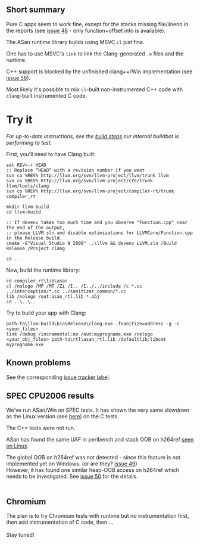 ## Short summary ##
Pure C apps seem to work fine, except for the stacks missing file/lineno in the reports (see [issue 48](https://code.google.com/p/address-sanitizer/issues/detail?id=48) - only function+offset info is available).

The ASan runtime library builds using MSVC `cl` just fine.

One has to use MSVC's `link` to link the Clang-generated `.o` files and the runtime.

C++ support is blocked by the unfinished clang++/Win implementation (see [issue 56](https://code.google.com/p/address-sanitizer/issues/detail?id=56)).

Most likely it's possible to mix `cl`-built non-instrumented C++ code with `clang`-built instrumented C code.

# Try it #
_For up-to-date instructions, see the [build steps](http://code.google.com/p/address-sanitizer/source/browse/trunk/build/scripts/slave/buildbot_standard.bat) our internal buildbot is performing to test._

First, you’ll need to have Clang built:
```
set REV=-r HEAD
:: Replace “HEAD” with a revision number if you want
svn co %REV% http://llvm.org/svn/llvm-project/llvm/trunk llvm
svn co %REV% http://llvm.org/svn/llvm-project/cfe/trunk llvm/tools/clang
svn co %REV% http://llvm.org/svn/llvm-project/compiler-rt/trunk compiler_rt

mkdir llvm-build
cd llvm-build

:: If devenv takes too much time and you observe "Function.cpp" near the end of the output,
:: please LLVM.sln and disable optimizations for LLVMCore/Function.cpp in the Release build.
cmake -G"Visual Studio 9 2008" ..\llvm && devenv LLVM.sln /Build Release /Project clang

cd ..
```

Now, build the runtime library:
```
cd compiler_rt\lib\asan
cl /nologo /MP /MT /Zi /I.. /I../../include /c *.cc ../interception/*.cc ../sanitizer_common/*.cc
lib /nologo /out:asan_rtl.lib *.obj
cd ..\..\..
```

Try to build your app with Clang:
```
path-to\llvm-build\bin\Release\clang.exe -fsanitize=address -g -c <your_files>
link /debug /incremental:no /out:myprogname.exe /nologo <your_obj_files> path-to\rtl\asan_rtl.lib /defaultlib:libcmt
myprogname.exe
```

## Known problems ##
See the corresponding [issue tracker label](http://code.google.com/p/address-sanitizer/issues/list?q=label:OpSys-Windows).

## SPEC CPU2006 results ##
We’ve run ASan/Win on SPEC tests.
It has shown the very same slowdown as the Linux version (see [here](http://code.google.com/p/address-sanitizer/wiki/PerformanceNumbers)) on the C tests.

The C++ tests were not run.

ASan has found the same UAF in perlbench and stack OOB on h264ref [seen on Linux](http://code.google.com/p/address-sanitizer/wiki/FoundBugs).

The global OOB on h264ref was not detected - since this feature is not implemented yet on Windows. (or are they? [issue 49](https://code.google.com/p/address-sanitizer/issues/detail?id=49))<br>However, it has found one similar heap-OOB access on h264ref which needs to be investigated. See <a href='https://code.google.com/p/address-sanitizer/issues/detail?id=50'>issue 50</a> for the details.<br>
<br>
<h2>Chromium</h2>
The plan is to try Chromium tests with runtime but no instrumentation first,<br>
then add instrumentation of C code, then ...<br>
<br>
Stay tuned!